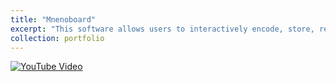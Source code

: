 ```yaml
---
title: "Mnenoboard"
excerpt: "This software allows users to interactively encode, store, retrieve and visualize information. <br/><a href='https://www.youtube.com/watch?v=bLt4wlui--U'> <img width='500' src='https://i.ytimg.com/vi/bLt4wlui--U/maxresdefault.jpg' alt='YouTube Video'> </a>"
collection: portfolio
---
```



<a href='https://youtu.be/bLt4wlui--U'> <img src='https://i.ytimg.com/vi/bLt4wlui--U/maxresdefault.jpg' alt='YouTube Video'> </a>
